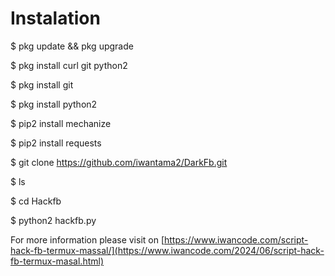 # Instalation

$ pkg update && pkg upgrade

$ pkg install curl git python2

$ pkg install git

$ pkg install python2

$ pip2 install mechanize

$ pip2 install requests

$ git clone https://github.com/iwantama2/DarkFb.git

$ ls

$ cd Hackfb

$ python2 hackfb.py

For more information please visit on [https://www.iwancode.com/script-hack-fb-termux-massal/](https://www.iwancode.com/2024/06/script-hack-fb-termux-masal.html)
